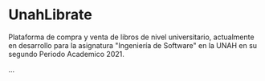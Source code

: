 # UnahLibrate
Plataforma de compra y venta de libros de nivel universitario, actualmente en desarrollo para la asignatura "Ingeniería de Software" en la UNAH en su segundo Periodo Academico 2021.

...